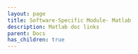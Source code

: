 ```yaml
---
layout: page
title: Software-Specific Module- Matlab
description: Matlab doc links
parent: Docs
has_children: true
---
```

